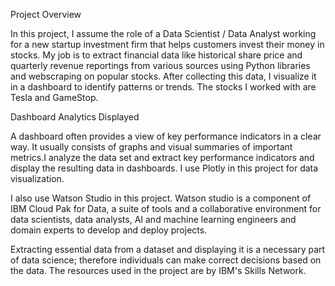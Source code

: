 Project Overview

In this project, I assume the role of a Data Scientist / Data Analyst working for a new startup investment firm that helps customers invest their money in stocks. My job is to extract financial data like historical share price and quarterly revenue reportings from various sources using Python libraries and webscraping on popular stocks. After collecting this data, I visualize it in a dashboard to identify patterns or trends. The stocks I worked with are Tesla and GameStop.

Dashboard Analytics Displayed

A dashboard often provides a view of key performance indicators in a clear way. It usually consists of graphs and visual summaries of important metrics.I analyze the data set and extract key performance indicators and display the resulting data in dashboards. I use Plotly in this project for data visualization.

I also use Watson Studio in this project. Watson studio is a component of IBM Cloud Pak for Data, a suite of tools and a collaborative environment for data scientists, data analysts, AI and machine learning engineers and domain experts to develop and deploy projects.

Extracting essential data from a dataset and displaying it is a necessary part of data science; therefore individuals can make correct decisions based on the data. The resources used in the project are by IBM's Skills Network.
